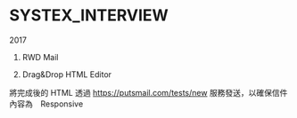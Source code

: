 # SYSTEX_INTERVIEW

2017

1. RWD Mail

2. Drag&Drop HTML Editor

將完成後的 HTML 透過 https://putsmail.com/tests/new 服務發送，以確保信件內容為　Responsive
